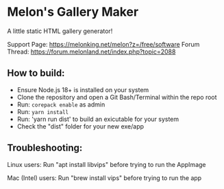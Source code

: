 # Melon's Gallery Maker
A little static HTML gallery generator!

Support Page: https://melonking.net/melon?z=/free/software
Forum Thread: https://forum.melonland.net/index.php?topic=2088

## How to build:
* Ensure Node.js 18+ is installed on your system
* Clone the repository and open a Git Bash/Terminal within the repo root
* Run: `corepack enable` as admin
* Run: `yarn install`
* Run: 'yarn run dist' to build an exicutable for your system
* Check the "dist" folder for your new exe/app

## Troubleshooting:

Linux users:
Run "apt install libvips" before trying to run the AppImage

Mac (Intel) users:
Run "brew install vips" before trying to run the app
